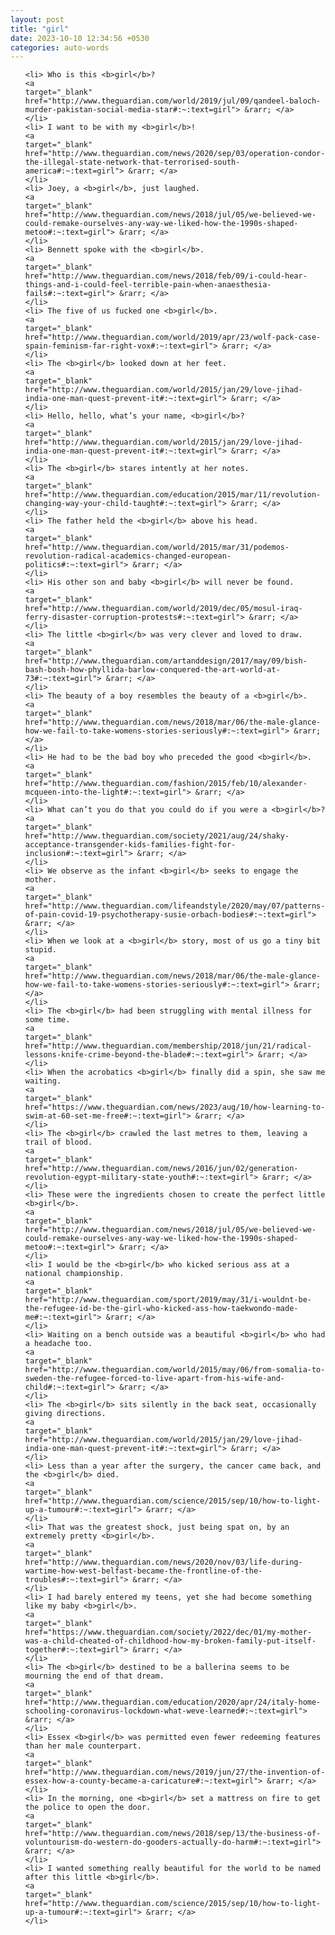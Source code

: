 ```yaml
---
layout: post
title: "girl"
date: 2023-10-10 12:34:56 +0530
categories: auto-words
---
```

<ol>

    <li> Who is this <b>girl</b>?
    <a 
    target="_blank" 
    href="http://www.theguardian.com/world/2019/jul/09/qandeel-baloch-murder-pakistan-social-media-star#:~:text=girl"> &rarr; </a>
    </li>
    <li> I want to be with my <b>girl</b>!
    <a 
    target="_blank" 
    href="http://www.theguardian.com/news/2020/sep/03/operation-condor-the-illegal-state-network-that-terrorised-south-america#:~:text=girl"> &rarr; </a>
    </li>
    <li> Joey, a <b>girl</b>, just laughed.
    <a 
    target="_blank" 
    href="http://www.theguardian.com/news/2018/jul/05/we-believed-we-could-remake-ourselves-any-way-we-liked-how-the-1990s-shaped-metoo#:~:text=girl"> &rarr; </a>
    </li>
    <li> Bennett spoke with the <b>girl</b>.
    <a 
    target="_blank" 
    href="http://www.theguardian.com/news/2018/feb/09/i-could-hear-things-and-i-could-feel-terrible-pain-when-anaesthesia-fails#:~:text=girl"> &rarr; </a>
    </li>
    <li> The five of us fucked one <b>girl</b>.
    <a 
    target="_blank" 
    href="http://www.theguardian.com/world/2019/apr/23/wolf-pack-case-spain-feminism-far-right-vox#:~:text=girl"> &rarr; </a>
    </li>
    <li> The <b>girl</b> looked down at her feet.
    <a 
    target="_blank" 
    href="http://www.theguardian.com/world/2015/jan/29/love-jihad-india-one-man-quest-prevent-it#:~:text=girl"> &rarr; </a>
    </li>
    <li> Hello, hello, what’s your name, <b>girl</b>?
    <a 
    target="_blank" 
    href="http://www.theguardian.com/world/2015/jan/29/love-jihad-india-one-man-quest-prevent-it#:~:text=girl"> &rarr; </a>
    </li>
    <li> The <b>girl</b> stares intently at her notes.
    <a 
    target="_blank" 
    href="http://www.theguardian.com/education/2015/mar/11/revolution-changing-way-your-child-taught#:~:text=girl"> &rarr; </a>
    </li>
    <li> The father held the <b>girl</b> above his head.
    <a 
    target="_blank" 
    href="http://www.theguardian.com/world/2015/mar/31/podemos-revolution-radical-academics-changed-european-politics#:~:text=girl"> &rarr; </a>
    </li>
    <li> His other son and baby <b>girl</b> will never be found.
    <a 
    target="_blank" 
    href="http://www.theguardian.com/world/2019/dec/05/mosul-iraq-ferry-disaster-corruption-protests#:~:text=girl"> &rarr; </a>
    </li>
    <li> The little <b>girl</b> was very clever and loved to draw.
    <a 
    target="_blank" 
    href="http://www.theguardian.com/artanddesign/2017/may/09/bish-bash-bosh-how-phyllida-barlow-conquered-the-art-world-at-73#:~:text=girl"> &rarr; </a>
    </li>
    <li> The beauty of a boy resembles the beauty of a <b>girl</b>.
    <a 
    target="_blank" 
    href="http://www.theguardian.com/news/2018/mar/06/the-male-glance-how-we-fail-to-take-womens-stories-seriously#:~:text=girl"> &rarr; </a>
    </li>
    <li> He had to be the bad boy who preceded the good <b>girl</b>.
    <a 
    target="_blank" 
    href="http://www.theguardian.com/fashion/2015/feb/10/alexander-mcqueen-into-the-light#:~:text=girl"> &rarr; </a>
    </li>
    <li> What can’t you do that you could do if you were a <b>girl</b>?
    <a 
    target="_blank" 
    href="http://www.theguardian.com/society/2021/aug/24/shaky-acceptance-transgender-kids-families-fight-for-inclusion#:~:text=girl"> &rarr; </a>
    </li>
    <li> We observe as the infant <b>girl</b> seeks to engage the mother.
    <a 
    target="_blank" 
    href="http://www.theguardian.com/lifeandstyle/2020/may/07/patterns-of-pain-covid-19-psychotherapy-susie-orbach-bodies#:~:text=girl"> &rarr; </a>
    </li>
    <li> When we look at a <b>girl</b> story, most of us go a tiny bit stupid.
    <a 
    target="_blank" 
    href="http://www.theguardian.com/news/2018/mar/06/the-male-glance-how-we-fail-to-take-womens-stories-seriously#:~:text=girl"> &rarr; </a>
    </li>
    <li> The <b>girl</b> had been struggling with mental illness for some time.
    <a 
    target="_blank" 
    href="http://www.theguardian.com/membership/2018/jun/21/radical-lessons-knife-crime-beyond-the-blade#:~:text=girl"> &rarr; </a>
    </li>
    <li> When the acrobatics <b>girl</b> finally did a spin, she saw me waiting.
    <a 
    target="_blank" 
    href="https://www.theguardian.com/news/2023/aug/10/how-learning-to-swim-at-60-set-me-free#:~:text=girl"> &rarr; </a>
    </li>
    <li> The <b>girl</b> crawled the last metres to them, leaving a trail of blood.
    <a 
    target="_blank" 
    href="http://www.theguardian.com/news/2016/jun/02/generation-revolution-egypt-military-state-youth#:~:text=girl"> &rarr; </a>
    </li>
    <li> These were the ingredients chosen to create the perfect little <b>girl</b>.
    <a 
    target="_blank" 
    href="http://www.theguardian.com/news/2018/jul/05/we-believed-we-could-remake-ourselves-any-way-we-liked-how-the-1990s-shaped-metoo#:~:text=girl"> &rarr; </a>
    </li>
    <li> I would be the <b>girl</b> who kicked serious ass at a national championship.
    <a 
    target="_blank" 
    href="http://www.theguardian.com/sport/2019/may/31/i-wouldnt-be-the-refugee-id-be-the-girl-who-kicked-ass-how-taekwondo-made-me#:~:text=girl"> &rarr; </a>
    </li>
    <li> Waiting on a bench outside was a beautiful <b>girl</b> who had a headache too.
    <a 
    target="_blank" 
    href="http://www.theguardian.com/world/2015/may/06/from-somalia-to-sweden-the-refugee-forced-to-live-apart-from-his-wife-and-child#:~:text=girl"> &rarr; </a>
    </li>
    <li> The <b>girl</b> sits silently in the back seat, occasionally giving directions.
    <a 
    target="_blank" 
    href="http://www.theguardian.com/world/2015/jan/29/love-jihad-india-one-man-quest-prevent-it#:~:text=girl"> &rarr; </a>
    </li>
    <li> Less than a year after the surgery, the cancer came back, and the <b>girl</b> died.
    <a 
    target="_blank" 
    href="http://www.theguardian.com/science/2015/sep/10/how-to-light-up-a-tumour#:~:text=girl"> &rarr; </a>
    </li>
    <li> That was the greatest shock, just being spat on, by an extremely pretty <b>girl</b>.
    <a 
    target="_blank" 
    href="http://www.theguardian.com/news/2020/nov/03/life-during-wartime-how-west-belfast-became-the-frontline-of-the-troubles#:~:text=girl"> &rarr; </a>
    </li>
    <li> I had barely entered my teens, yet she had become something like my baby <b>girl</b>.
    <a 
    target="_blank" 
    href="https://www.theguardian.com/society/2022/dec/01/my-mother-was-a-child-cheated-of-childhood-how-my-broken-family-put-itself-together#:~:text=girl"> &rarr; </a>
    </li>
    <li> The <b>girl</b> destined to be a ballerina seems to be mourning the end of that dream.
    <a 
    target="_blank" 
    href="http://www.theguardian.com/education/2020/apr/24/italy-home-schooling-coronavirus-lockdown-what-weve-learned#:~:text=girl"> &rarr; </a>
    </li>
    <li> Essex <b>girl</b> was permitted even fewer redeeming features than her male counterpart.
    <a 
    target="_blank" 
    href="http://www.theguardian.com/news/2019/jun/27/the-invention-of-essex-how-a-county-became-a-caricature#:~:text=girl"> &rarr; </a>
    </li>
    <li> In the morning, one <b>girl</b> set a mattress on fire to get the police to open the door.
    <a 
    target="_blank" 
    href="http://www.theguardian.com/news/2018/sep/13/the-business-of-voluntourism-do-western-do-gooders-actually-do-harm#:~:text=girl"> &rarr; </a>
    </li>
    <li> I wanted something really beautiful for the world to be named after this little <b>girl</b>.
    <a 
    target="_blank" 
    href="http://www.theguardian.com/science/2015/sep/10/how-to-light-up-a-tumour#:~:text=girl"> &rarr; </a>
    </li>